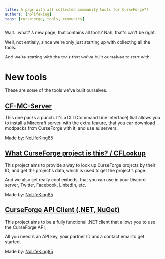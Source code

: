 ```yaml
---
title: A page with all collected community tools for CurseForge?!
authors: [nolifeking]
tags: [curseforge, tools, community]
---
```


Wait.. what? A new page, that contains all tools? Nah, that's can't be right.

<!--truncate-->

Well, not entirely, since we're only just starting up with collecting all the tools.

And we're starting with the tools that we've built ourselves to start with.

# New tools

These are some of the tools we've built ourselves.

## <a href="https://cf-community.com/cf-mc-server" target="_blank">CF-MC-Server</a>

This one packs a punch. It's a CLI (Command Line Interface) that allows you to install a Minecraft server, with the extra feature, that you can download modpacks from CurseForge with it, and use as servers.

Made by: <a href="https://nolifeking85.tv" target="_blank">NoLifeKing85</a>

## <a href="https://cflookup.com" target="_blank">What CurseForge project is this? / CFLookup</a>

This project aims to provide a way to look up CurseForge projects by their ID, and get the project's data, which is used to get the project's page.

And we also get really cool embeds, that you can use in your Discord server, Twitter, Facebook, LinkedIn, etc.

Made by: <a href="https://nolifeking85.tv" target="_blank">NoLifeKing85</a>

## <a href="https://www.nuget.org/packages/CurseForge.APIClient/" target="_blank">CurseForge API Client (.NET, NuGet)</a>

This project aims to be a fully functional .NET client that allows you to use the CurseForge API,

All you need is an API key, your partner ID and a contact email to get started.

Made by: <a href="https://nolifeking85.tv" target="_blank">NoLifeKing85</a>

